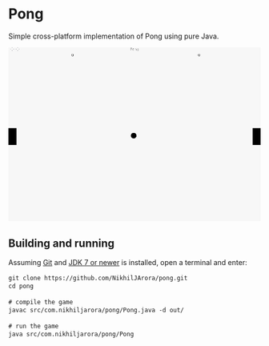 # Pong

Simple cross-platform implementation of Pong using pure Java.

![](pongGIF.gif)

## Building and running

Assuming [Git](https://help.github.com/articles/set-up-git) and
[JDK 7 or newer](http://www.oracle.com/technetwork/java/javase/downloads/index.html)
is installed, open a terminal and enter:
```
git clone https://github.com/NikhilJArora/pong.git
cd pong 

# compile the game
javac src/com.nikhiljarora/pong/Pong.java -d out/

# run the game
java src/com.nikhiljarora/pong/Pong
```

